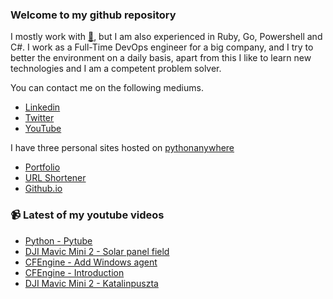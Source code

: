 ### Welcome to my github repository

I mostly work with [:snake:](https://www.python.org/), but I am also experienced in Ruby, Go, Powershell and C#. I work as a Full-Time DevOps engineer for a big company, and I try to better the environment on a daily basis, apart from this I like to learn new technologies and I am a competent problem solver.

You can contact me on the following mediums.
- [Linkedin](https://www.linkedin.com/in/r3ap3rpy)
- [Twitter](https://twitter.com/r3ap3rpy)
- [YouTube](https://www.youtube.com/channel/UC1qkMXH8d2I9DDAtBSeEHqg)

I have three personal sites hosted on [pythonanywhere](https://www.pythonanywhere.com/)
- [Portfolio](http://r3ap3rpy.pythonanywhere.com/)
- [URL Shortener](http://shortenpy.pythonanywhere.com/)
- [Github.io](https://r3ap3rpy.github.io/)

### :video_camera: Latest of my youtube videos
<!-- YOUTUBE:START -->
- [Python - Pytube](https://www.youtube.com/watch?v=jy1K84cjFww)
- [DJI Mavic Mini 2 - Solar panel field](https://www.youtube.com/watch?v=E_O_xzbVZds)
- [CFEngine - Add Windows agent](https://www.youtube.com/watch?v=1PVEP0sPrwQ)
- [CFEngine - Introduction](https://www.youtube.com/watch?v=_2QPJLOA4rc)
- [DJI Mavic Mini 2  - Katalinpuszta](https://www.youtube.com/watch?v=IWkmwOpQaF8)
<!-- YOUTUBE:END -->

